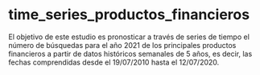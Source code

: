 # time_series_productos_financieros
El objetivo de este estudio es pronosticar a través de series de tiempo el número de búsquedas para el año 2021 de los principales productos financieros a partir de datos históricos semanales de 5 años, es decir, las fechas comprendidas desde el 19/07/2010 hasta el 12/07/2020.
